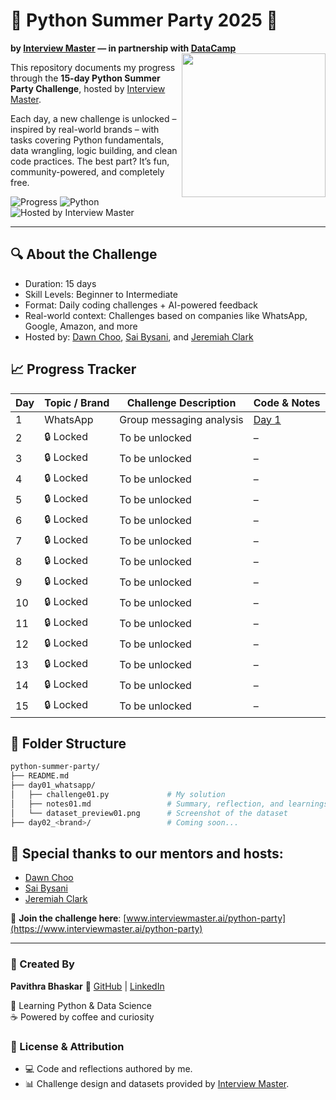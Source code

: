 # 🎉 Python Summer Party 2025 🎉
**by [Interview Master](https://www.interviewmaster.ai) — in partnership with [DataCamp](https://www.datacamp.com)**
<img align="right" src="https://file.notion.so/f/f/fd0b536c-b699-40a0-8c86-7dc815d1bc6b/fcb71de5-8ab3-4bac-9701-fb634055ac1d/panda_party_home2.gif?table=block&id=2247bd8f-2603-800b-a26e-dc8d789d158e&spaceId=fd0b536c-b699-40a0-8c86-7dc815d1bc6b&expirationTimestamp=1754100000000&signature=BfCDht8WeDIt9sDqAhsxOvtxBPBYvgdrlChEIc7GU4E&downloadName=panda_party_home2.gif" width="230"/>


This repository documents my progress through the <strong>15-day Python Summer Party Challenge</strong>, hosted by <a href="https://www.interviewmaster.ai/">Interview Master</a>.

Each day, a new challenge is unlocked – inspired by real-world brands – with tasks covering Python fundamentals, data wrangling, logic building, and clean code practices. The best part? It’s fun, community-powered, and completely free.

![Progress](https://img.shields.io/badge/Progress-1%2F15-blue)
![Python](https://img.shields.io/badge/Python-3.10+-green)
![Hosted by Interview Master](https://img.shields.io/badge/Challenge-Interview%20Master-yellow)

---

## 🔍 About the Challenge

-  Duration: 15 days
-  Skill Levels: Beginner to Intermediate
-  Format: Daily coding challenges + AI-powered feedback
-  Real-world context: Challenges based on companies like WhatsApp, Google, Amazon, and more
-  Hosted by: [Dawn Choo](https://www.linkedin.com/in/data-dawn/), [Sai Bysani](https://www.linkedin.com/in/saibysani18/), and [Jeremiah Clark](https://www.linkedin.com/in/jeremiahoclark/)


## 📈 Progress Tracker
 
| Day | Topic / Brand | Challenge Description        | Code & Notes                    |
|-----|---------------|-------------------------------|---------------------------------|
| 1   | WhatsApp      | Group messaging analysis      | [Day 1](day01_whatsapp)     |
| 2   | 🔒 Locked     | To be unlocked                | –                               |
| 3   | 🔒 Locked     | To be unlocked                | –                               |
| 4   | 🔒 Locked     | To be unlocked                | –                               |
| 5   | 🔒 Locked     | To be unlocked                | –                               |
| 6   | 🔒 Locked     | To be unlocked                | –                               |
| 7   | 🔒 Locked     | To be unlocked                | –                               |
| 8   | 🔒 Locked     | To be unlocked                | –                               |
| 9   | 🔒 Locked     | To be unlocked                | –                               |
| 10  | 🔒 Locked     | To be unlocked                | –                               |
| 11  | 🔒 Locked     | To be unlocked                | –                               |
| 12  | 🔒 Locked     | To be unlocked                | –                               |
| 13  | 🔒 Locked     | To be unlocked                | –                               |
| 14  | 🔒 Locked     | To be unlocked                | –                               |
| 15  | 🔒 Locked     | To be unlocked                | –                               |



## 📂 Folder Structure

```bash
python-summer-party/
├── README.md
├── day01_whatsapp/
│   ├── challenge01.py             # My solution
│   ├── notes01.md                 # Summary, reflection, and learnings
│   └── dataset_preview01.png      # Screenshot of the dataset
├── day02_<brand>/                 # Coming soon...
```

## 👏 Special thanks to our mentors and hosts:

- [Dawn Choo](https://www.linkedin.com/in/data-dawn/)
- [Sai Bysani](https://www.linkedin.com/in/saibysani18/)
- [Jeremiah Clark](https://www.linkedin.com/in/jeremiahoclark/)

🔗 **Join the challenge here**: [www.interviewmaster.ai/python-party](https://www.interviewmaster.ai/python-party)

---
### 👤 Created By  
**Pavithra Bhaskar**           🔗 [GitHub](https://github.com/Pavithra-Bhaskar) | [LinkedIn](https://www.linkedin.com/in/pavithra-bhaskar)

💼 Learning Python & Data Science  
☕ Powered by coffee and curiosity


### 📌 License & Attribution  
- 💻 Code and reflections authored by me.  
- 📊 Challenge design and datasets provided by [Interview Master](https://www.interviewmaster.ai/).

